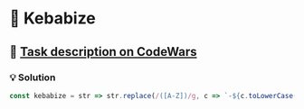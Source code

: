 # 📝 Kebabize

## 🔗 [Task description on CodeWars](https://www.codewars.com/kata/57f8ff867a28db569e000c4a)

### 💡 Solution

```javascript
const kebabize = str => str.replace(/([A-Z])/g, c => `-${c.toLowerCase()}`).replace(/^\-/, '').replace(/\d/g, '');
```
